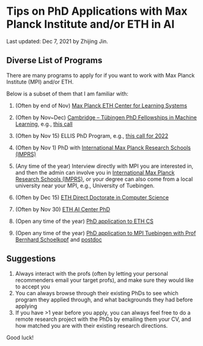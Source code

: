 # Tips on PhD Applications with Max Planck Institute and/or ETH in AI

Last updated: Dec 7, 2021 by Zhijing Jin.

## Diverse List of Programs
There are many programs to apply for if you want to work with Max Planck Institute (MPI) and/or ETH.

Below is a subset of them that I am familiar with:

1. (Often by end of Nov) [Max Planck ETH Center for Learning Systems](https://learning-systems.org/apply)

2. (Often by Nov~Dec) [Cambridge – Tübingen PhD Fellowships in Machine Learning](http://mlg.eng.cam.ac.uk/?page_id=659), e.g., [this call](https://www.is.mpg.de/jobs/cambridge-tubingen-phd-fellowships-in-machine-learning)
3. (Often by Nov 15) ELLIS PhD Program, e.g., [this call for 2022](https://twitter.com/ELLISforEurope/status/1564962787335585792)
4. (Often by Nov 1) PhD with [International Max Planck Research Schools (IMPRS)](https://imprs.is.mpg.de/application)
5. (Any time of the year) Interview directly with MPI you are interested in, and then the admin can involve you in [International Max Planck Research Schools (IMPRS)](https://imprs.is.mpg.de/application), or your degree can also come from a local university near your MPI, e.g., University of Tuebingen.
6. (Often by Dec 15) [ETH Direct Doctorate in Computer Science](https://inf.ethz.ch/doctorate/direct-doctorate-computer-science.html)
7. (Often by Nov 30) [ETH AI Center PhD](https://ai.ethz.ch/education/phd-and-postdoc-programs.html#par_textimage_1068285857)
8. (Open any time of the year) [PhD application to ETH CS](https://inf.ethz.ch/doctorate/doctoral-studies/application-and-admission.html)
9. (Open any time of the year) [PhD application to MPI Tuebingen with Prof Bernhard Schoelkopf](https://ei.is.mpg.de/jobs/phd) and [postdoc](https://ei.is.mpg.de/jobs//postdoc)

## Suggestions
1. Always interact with the profs (often by letting your personal recommenders email your target profs), and make sure they would like to accept you
2. You can always browse through their existing PhDs to see which program they applied through, and what backgrounds they had before applying
3. If you have >1 year before you apply, you can always feel free to do a remote research project with the PhDs by emailing them your CV, and how matched you are with their existing research directions.

Good luck!

